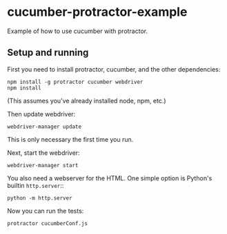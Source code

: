 # cucumber-protractor-example
Example of how to use cucumber with protractor.

## Setup and running

First you need to install protractor, cucumber, and the other dependencies:

```
npm install -g protractor cucumber webdriver
npm install 
```

(This assumes you've already installed node, npm, etc.)

Then update webdriver:

```
webdriver-manager update
```

This is only necessary the first time you run.

Next, start the webdriver:

```
webdriver-manager start
```

You also need a webserver for the HTML. One simple option is Python's
builtin `http.server`::

```
python -m http.server
```

Now you can run the tests:

```
protractor cucumberConf.js
```
